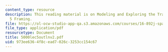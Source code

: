 ```yaml
---
content_type: resource
description: This reading material is on Modeling and Exploring the Tradespace Week
  5 Framing.
file: https://ol-ocw-studio-app-qa.s3.amazonaws.com/courses/16-892j-space-system-architecture-and-design-fall-2004/973ee6364f8cead7026c3253cc154c67_5000lec5outlnv2.pdf
file_type: application/pdf
resourcetype: Document
title: 5000lec5outlnv2.pdf
uid: 973ee636-4f8c-ead7-026c-3253cc154c67
---
```

